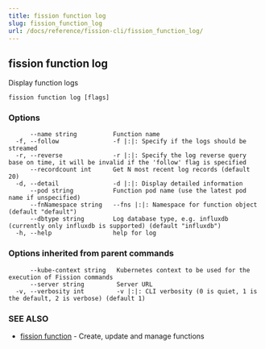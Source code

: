 ```yaml
---
title: fission function log
slug: fission_function_log
url: /docs/reference/fission-cli/fission_function_log/
---
```

## fission function log

Display function logs

```
fission function log [flags]
```

### Options

```
      --name string          Function name
  -f, --follow               -f |:|: Specify if the logs should be streamed
  -r, --reverse              -r |:|: Specify the log reverse query base on time, it will be invalid if the 'follow' flag is specified
      --recordcount int      Get N most recent log records (default 20)
  -d, --detail               -d |:|: Display detailed information
      --pod string           Function pod name (use the latest pod name if unspecified)
      --fnNamespace string   --fns |:|: Namespace for function object (default "default")
      --dbtype string        Log database type, e.g. influxdb (currently only influxdb is supported) (default "influxdb")
  -h, --help                 help for log
```

### Options inherited from parent commands

```
      --kube-context string   Kubernetes context to be used for the execution of Fission commands
      --server string         Server URL
  -v, --verbosity int         -v |:|: CLI verbosity (0 is quiet, 1 is the default, 2 is verbose) (default 1)
```

### SEE ALSO

* [fission function](/docs/reference/fission-cli/fission_function/)	 - Create, update and manage functions

